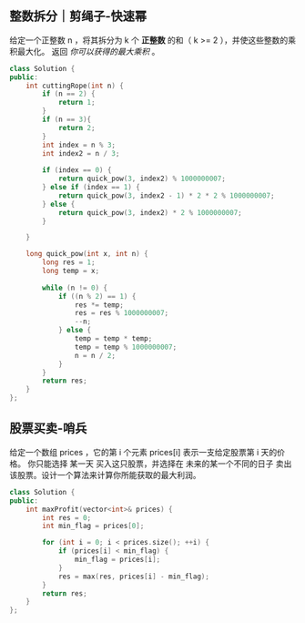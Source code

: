 ## 整数拆分｜剪绳子-快速幂
给定一个正整数 n ，将其拆分为 k 个 **正整数** 的和（ k >= 2 ），并使这些整数的乘积最大化。
返回 _你可以获得的最大乘积_ 。
```cpp
class Solution {
public:
    int cuttingRope(int n) {
        if (n == 2) {
            return 1; 
        }
        if (n == 3){
            return 2;
        }
        int index = n % 3;
        int index2 = n / 3;
        
        if (index == 0) {
            return quick_pow(3, index2) % 1000000007;
        } else if (index == 1) {
            return quick_pow(3, index2 - 1) * 2 * 2 % 1000000007;
        } else {
            return quick_pow(3, index2) * 2 % 1000000007;
        }

    }

    long quick_pow(int x, int n) {
        long res = 1;
        long temp = x;
    
        while (n != 0) {
            if ((n % 2) == 1) {
                res *= temp;
                res = res % 1000000007;
                --n;
            } else {
                temp = temp * temp;
                temp = temp % 1000000007;
                n = n / 2;
            }
        }
        return res;
    }
};
```
## 股票买卖-哨兵
给定一个数组 prices ，它的第 i 个元素 prices[i] 表示一支给定股票第 i 天的价格。
你只能选择 某一天 买入这只股票，并选择在 未来的某一个不同的日子 卖出该股票。设计一个算法来计算你所能获取的最大利润。
```cpp
class Solution {
public:
    int maxProfit(vector<int>& prices) {
        int res = 0;
        int min_flag = prices[0];

        for (int i = 0; i < prices.size(); ++i) {
            if (prices[i] < min_flag) {
                min_flag = prices[i];
            }
            res = max(res, prices[i] - min_flag);
        }
        return res;
    }
};
```
